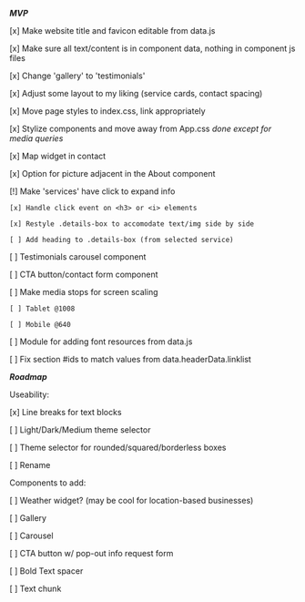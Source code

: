 ***MVP***

[x] Make website title and favicon editable from data.js

[x] Make sure all text/content is in component data, nothing in component js files

[x] Change 'gallery' to 'testimonials'

[x] Adjust some layout to my liking (service cards, contact spacing)

[x] Move page styles to index.css, link appropriately

[x] Stylize components and move away from App.css *done except for media queries*

[x] Map widget in contact 

[x] Option for picture adjacent in the About component

[!] Make 'services' have click to expand info

    [x] Handle click event on <h3> or <i> elements

    [x] Restyle .details-box to accomodate text/img side by side

    [ ] Add heading to .details-box (from selected service)

[ ] Testimonials carousel component

[ ] CTA button/contact form component

[ ] Make media stops for screen scaling

    [ ] Tablet @1008

    [ ] Mobile @640

[ ] Module for adding font resources from data.js

[ ] Fix section #ids to match values from data.headerData.linklist

***Roadmap***

Useability:

[x] Line breaks for text blocks

[ ] Light/Dark/Medium theme selector

[ ] Theme selector for rounded/squared/borderless boxes

[ ] Rename 

Components to add:

[ ] Weather widget? (may be cool for location-based businesses)

[ ] Gallery

[ ] Carousel

[ ] CTA button w/ pop-out info request form

[ ] Bold Text spacer

[ ] Text chunk